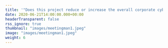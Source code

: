 ```yaml
---
title: '"Does this project reduce or increase the overall corporate cyber risk exposure?"' 
date: 2020-06-21T14:00:00.000+00:00
headerTransparent: false
rss_ignore: true
thumbnail: "images/meetingman1.jpeg"
image: "images/meetingman1.jpeg"
weight: 6
---
```

###  
